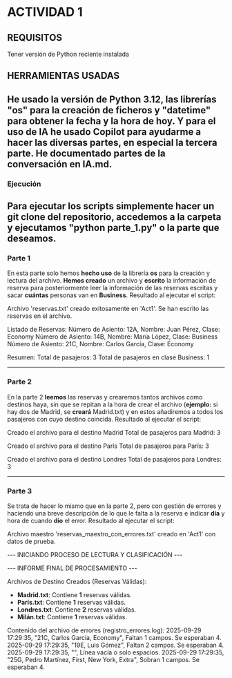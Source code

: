 # ACTIVIDAD 1

## REQUISITOS
Tener versión de Python reciente instalada 

## HERRAMIENTAS USADAS
He usado la versión de **Python 3.12**, las librerías **"os"** para la creación de **ficheros** y **"datetime"** para obtener la fecha y la hora de hoy. Y para el uso de IA he usado Copilot para **ayudarme a hacer** las diversas partes, en especial la tercera parte. He documentado partes de la conversación en **IA.md**. 
---
### Ejecución
Para ejecutar los scripts simplemente hacer un git clone del repositorio, accedemos a la carpeta y ejecutamos "python parte_1.py" o la parte que deseamos.
---
### Parte 1
En esta parte solo hemos **hecho uso** de la librería **os** para la creación y lectura del archivo. **Hemos creado** un archivo y **escrito** la información de reserva para posteriormente leer la información de las reservas escritas y sacar **cuántas** personas van en **Business**. Resultado al ejecutar el script:

Archivo 'reservas.txt' creado exitosamente en 'Act1'.
Se han escrito las reservas en el archivo.

Listado de Reservas:
Número de Asiento: 12A, Nombre: Juan Pérez, Clase: Economy
Número de Asiento: 14B, Nombre: María López, Clase: Business
Número de Asiento: 21C, Nombre: Carlos García, Clase: Economy

Resumen:
Total de pasajeros: 3
Total de pasajeros en clase Business: 1

---
### Parte 2
En la parte 2 **leemos** las reservas y crearemos tantos archivos como destinos haya, sin que se repitan a la hora de crear el archivo (**ejemplo:** si hay dos de Madrid, se **creará** Madrid.txt) y en estos añadiremos a todos los pasajeros con cuyo destino coincida. Resultado al ejecutar el script:

Creado el archivo para el destino Madrid
Total de pasajeros para Madrid: 3

Creado el archivo para el destino París
Total de pasajeros para París: 3

Creado el archivo para el destino Londres
Total de pasajeros para Londres: 3

---
### Parte 3
Se trata de hacer lo mismo que en la parte 2, pero con gestión de errores y haciendo una breve descripción de lo que le falta a la reserva e indicar **día** y hora de cuando **dio** el error. Resultado al ejecutar el script:

Archivo maestro 'reservas_maestro_con_errores.txt' creado en 'Act1' con datos de prueba.

--- INICIANDO PROCESO DE LECTURA Y CLASIFICACIÓN ---

--- INFORME FINAL DE PROCESAMIENTO ---

Archivos de Destino Creados (Reservas Válidas):
- **Madrid.txt**: Contiene **1** reservas válidas.
- **París.txt**: Contiene **1** reservas válidas.
- **Londres.txt**: Contiene **2** reservas válidas.
- **Milán.txt**: Contiene **1** reservas válidas.

Contenido del archivo de errores (registro_errores.log):
2025-09-29 17:29:35, "21C, Carlos García, Economy", Faltan 1 campos. Se esperaban 4.
2025-09-29 17:29:35, "19E, Luis Gómez", Faltan 2 campos. Se esperaban 4.
2025-09-29 17:29:35, "", Línea vacía o solo espacios.
2025-09-29 17:29:35, "25G, Pedro Martínez, First, New York, Extra", Sobran 1 campos. Se esperaban 4.
